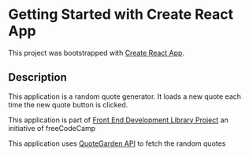 # Getting Started with Create React App

This project was bootstrapped with [Create React App](https://github.com/facebook/create-react-app).

## Description

This application is a random quote generator. It loads a new quote each time the new quote button is clicked.

This application is part of [Front End Development Library Project](https://www.freecodecamp.org/learn/front-end-development-libraries/front-end-development-libraries-projects/build-a-random-quote-machine) an initiative of freeCodeCamp 

This application uses [QuoteGarden API](https://pprathameshmore.github.io/QuoteGarden/) to fetch the random quotes


